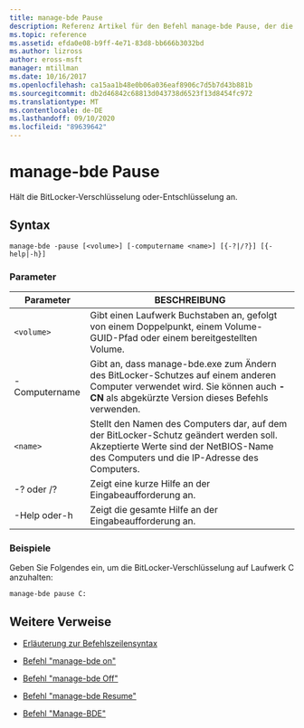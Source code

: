 ```yaml
---
title: manage-bde Pause
description: Referenz Artikel für den Befehl manage-bde Pause, der die BitLocker-Verschlüsselung oder-Entschlüsselung anhält.
ms.topic: reference
ms.assetid: efda0e08-b9ff-4e71-83d8-bb666b3032bd
ms.author: lizross
author: eross-msft
manager: mtillman
ms.date: 10/16/2017
ms.openlocfilehash: ca15aa1b48e0b06a036eaf8906c7d5b7d43b881b
ms.sourcegitcommit: db2d46842c68813d043738d6523f13d8454fc972
ms.translationtype: MT
ms.contentlocale: de-DE
ms.lasthandoff: 09/10/2020
ms.locfileid: "89639642"
---
```

# <a name="manage-bde-pause"></a>manage-bde Pause

Hält die BitLocker-Verschlüsselung oder-Entschlüsselung an.

## <a name="syntax"></a>Syntax

```
manage-bde -pause [<volume>] [-computername <name>] [{-?|/?}] [{-help|-h}]
```

### <a name="parameters"></a>Parameter

| Parameter | BESCHREIBUNG |
| --------- | ----------- |
| `<volume>` | Gibt einen Laufwerk Buchstaben an, gefolgt von einem Doppelpunkt, einem Volume-GUID-Pfad oder einem bereitgestellten Volume. |
| -Computername | Gibt an, dass manage-bde.exe zum Ändern des BitLocker-Schutzes auf einem anderen Computer verwendet wird. Sie können auch **-CN** als abgekürzte Version dieses Befehls verwenden. |
| `<name>` | Stellt den Namen des Computers dar, auf dem der BitLocker-Schutz geändert werden soll. Akzeptierte Werte sind der NetBIOS-Name des Computers und die IP-Adresse des Computers. |
| -? oder /? | Zeigt eine kurze Hilfe an der Eingabeaufforderung an. |
| -Help oder-h | Zeigt die gesamte Hilfe an der Eingabeaufforderung an. |

### <a name="examples"></a>Beispiele

Geben Sie Folgendes ein, um die BitLocker-Verschlüsselung auf Laufwerk C anzuhalten:

```
manage-bde pause C:
```

## <a name="additional-references"></a>Weitere Verweise

- [Erläuterung zur Befehlszeilensyntax](command-line-syntax-key.md)

- [Befehl "manage-bde on"](manage-bde-on.md)

- [Befehl "manage-bde Off"](manage-bde-off.md)

- [Befehl "manage-bde Resume"](manage-bde-resume.md)

- [Befehl "Manage-BDE"](manage-bde.md)
